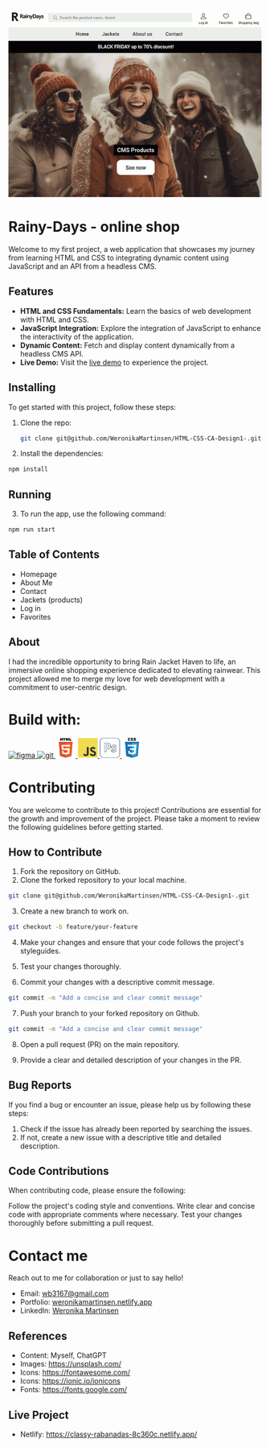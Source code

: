 ![Image Alt text](/images/RainyDays-readme.png "Screenshot of RainyDays.")

# Rainy-Days - online shop

Welcome to my first project, a web application that showcases my journey from learning HTML and CSS to integrating dynamic content using JavaScript and an API from a headless CMS.

## Features

- **HTML and CSS Fundamentals:** Learn the basics of web development with HTML and CSS.
- **JavaScript Integration:** Explore the integration of JavaScript to enhance the interactivity of the application.
- **Dynamic Content:** Fetch and display content dynamically from a headless CMS API.
- **Live Demo:** Visit the [live demo](https://classy-rabanadas-8c360c.netlify.app/) to experience the project.

## Installing

To get started with this project, follow these steps:

1. Clone the repo:

   ```bash
   git clone git@github.com/WeronikaMartinsen/HTML-CSS-CA-Design1-.git
   ```

2. Install the dependencies:

```bash
npm install

```

## Running

3. To run the app, use the following command:

```bash
npm run start

```

## Table of Contents

- Homepage
- About Me
- Contact
- Jackets (products)
- Log in
- Favorites

## About

I had the incredible opportunity to bring Rain Jacket Haven to life, an immersive online shopping experience dedicated to elevating rainwear. This project allowed me to merge my love for web development with a commitment to user-centric design.

# Build with:

<p align="left"><a href="https://www.figma.com/" target="_blank" rel="noreferrer"> <img src="https://www.vectorlogo.zone/logos/figma/figma-icon.svg" alt="figma" width="40" height="40"/> </a> <a href="https://git-scm.com/" target="_blank" rel="noreferrer"> <img src="https://www.vectorlogo.zone/logos/git-scm/git-scm-icon.svg" alt="git" width="40" height="40"/> </a> <a href="https://www.w3.org/html/" target="_blank" rel="noreferrer"> <img src="https://raw.githubusercontent.com/devicons/devicon/master/icons/html5/html5-original-wordmark.svg" alt="html5" width="40" height="40"/> </a> <a href="https://developer.mozilla.org/en-US/docs/Web/JavaScript" target="_blank" rel="noreferrer"> <img src="https://raw.githubusercontent.com/devicons/devicon/master/icons/javascript/javascript-original.svg" alt="javascript" width="40" height="40"/> </a> <a href="https://www.photoshop.com/en" target="_blank" rel="noreferrer"> <img src="https://raw.githubusercontent.com/devicons/devicon/master/icons/photoshop/photoshop-line.svg" alt="photoshop" width="40" height="40"/> </a><a href="https://www.w3schools.com/css/" target="_blank" rel="noreferrer">
    <img src="https://raw.githubusercontent.com/devicons/devicon/master/icons/css3/css3-original-wordmark.svg" alt="css3" width="40" height="40"/>
  </a> </p>

# Contributing

You are welcome to contribute to this project! Contributions are essential for the growth and improvement of the project. Please take a moment to review the following guidelines before getting started.

## How to Contribute

1. Fork the repository on GitHub.
2. Clone the forked repository to your local machine.

```bash
git clone git@github.com/WeronikaMartinsen/HTML-CSS-CA-Design1-.git
```

3. Create a new branch to work on.

```bash
git checkout -b feature/your-feature
```

4. Make your changes and ensure that your code follows the project's styleguides.

5. Test your changes thoroughly.

6. Commit your changes with a descriptive commit message.

```bash
git commit -m "Add a concise and clear commit message"
```

7. Push your branch to your forked repository on Github.

```bash
git commit -m "Add a concise and clear commit message"
```

8. Open a pull request (PR) on the main repository.

9. Provide a clear and detailed description of your changes in the PR.

## Bug Reports

If you find a bug or encounter an issue, please help us by following these steps:

1. Check if the issue has already been reported by searching the issues.
2. If not, create a new issue with a descriptive title and detailed description.

## Code Contributions

When contributing code, please ensure the following:

Follow the project's coding style and conventions.
Write clear and concise code with appropriate comments where necessary.
Test your changes thoroughly before submitting a pull request.

# Contact me

Reach out to me for collaboration or just to say hello!

- Email: wb3167@gmail.com
- Portfolio: [weronikamartinsen.netlify.app](https://weronikamartinsen.netlify.app/)
- LinkedIn: [Weronika Martinsen](https://www.linkedin.com/in/weronika-martinsen-a655a1246/)

## References

- Content: Myself, ChatGPT
- Images: https://unsplash.com/
- Icons: https://fontawesome.com/
- Icons: https://ionic.io/ionicons
- Fonts: https://fonts.google.com/

## Live Project

- Netlify: https://classy-rabanadas-8c360c.netlify.app/

